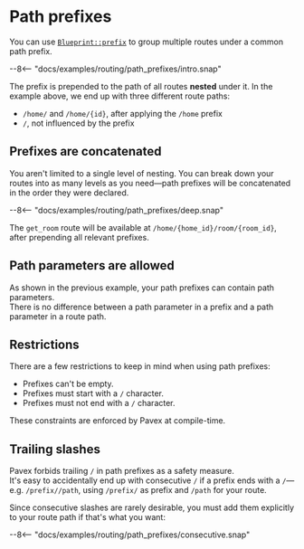 # Path prefixes

You can use [`Blueprint::prefix`][Blueprint::prefix] to group multiple routes under a common path prefix.

--8<-- "docs/examples/routing/path_prefixes/intro.snap"

The prefix is prepended to the path of all routes **nested** under it.
In the example above, we end up with three different route paths:

- `/home/` and `/home/{id}`, after applying the `/home` prefix
- `/`, not influenced by the prefix

## Prefixes are concatenated

You aren't limited to a single level of nesting. You can break down your routes into as many levels as you need—path prefixes
will be concatenated in the order they were declared.

--8<-- "docs/examples/routing/path_prefixes/deep.snap"

The `get_room` route will be available at `/home/{home_id}/room/{room_id}`, after prepending all relevant prefixes.

## Path parameters are allowed

As shown in the previous example, your path prefixes can contain path parameters.\
There is no difference between a path parameter in a prefix and a path parameter in a route path.

## Restrictions

There are a few restrictions to keep in mind when using path prefixes:

- Prefixes can't be empty.
- Prefixes must start with a `/` character.
- Prefixes must not end with a `/` character.

These constraints are enforced by Pavex at compile-time.

## Trailing slashes

Pavex forbids trailing `/` in path prefixes as a safety measure.\
It's easy to accidentally end up with consecutive `/` if a prefix ends with a `/`—e.g.
`/prefix//path`, using `/prefix/` as prefix and `/path` for your route.

Since consecutive slashes are rarely desirable, you must add them explicitly to
your route path if that's what you want:

--8<-- "docs/examples/routing/path_prefixes/consecutive.snap"

[Blueprint::prefix]: /api_reference/pavex/struct.Blueprint.html#method.prefix
